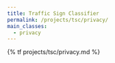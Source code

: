 ```yaml
---
title: Traffic Sign Classifier
permalink: /projects/tsc/privacy/
main_classes:
  - privacy
---
```


{% tf projects/tsc/privacy.md %}